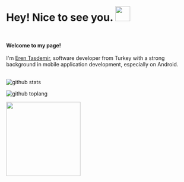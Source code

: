 

<h1> Hey! Nice to see you. <img src="https://emojis.slackmojis.com/emojis/images/1531849430/4246/blob-sunglasses.gif?1531849430" width="40"/></h1>

<br/>

<p>
	<strong>Welcome to my page!</strong>
    <br><br>
    I'm <a href="https://etasdemir.github.io/">Eren Tasdemir</a>, software developer from Turkey with a strong background in mobile application development, especially on Android.
	<br><br>
</p>

![github stats](https://github-readme-stats.vercel.app/api?username=etasdemir&include_all_commits=true&theme=radical)

![github toplang](https://github-readme-stats.vercel.app/api/top-langs/?username=etasdemir&layout=compact&theme=nightowl&card_width=445&hide=SCSS)

<img src="https://c.tenor.com/aF0ipAtOk9cAAAAC/spy-x-family-anya.gif" width="200"  />
